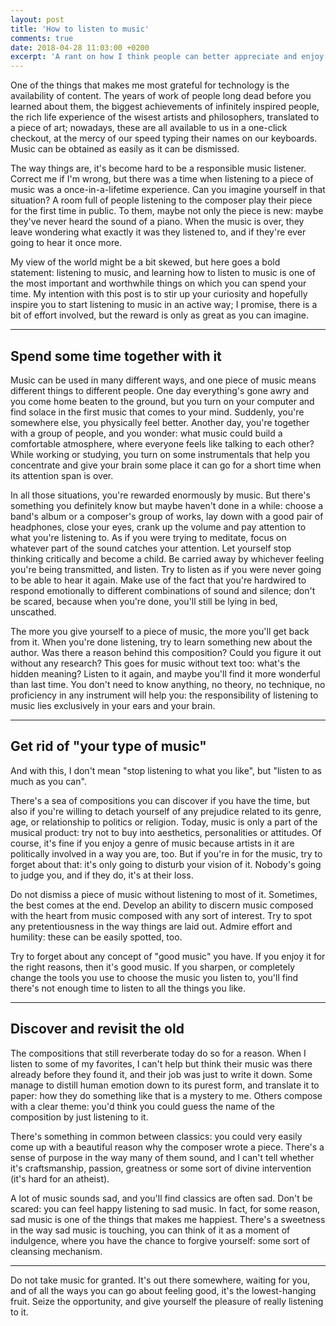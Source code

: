 ```yaml
---
layout: post
title: 'How to listen to music'
comments: true
date: 2018-04-28 11:03:00 +0200
excerpt: 'A rant on how I think people can better appreciate and enjoy music, and perhaps other types of art, too.'
---
```


One of the things that makes me most grateful for technology is the availability of content. The years of work of people long dead before you learned about them, the biggest achievements of infinitely inspired people, the rich life experience of the wisest artists and philosophers, translated to a piece of art; nowadays, these are all available to us in a one-click checkout, at the mercy of our speed typing their names on our keyboards. Music can be obtained as easily as it can be dismissed.

The way things are, it's become hard to be a responsible music listener. Correct me if I'm wrong, but there was a time when listening to a piece of music was a once-in-a-lifetime experience. Can you imagine yourself in that situation? A room full of people listening to the composer play their piece for the first time in public. To them, maybe not only the piece is new: maybe they've never heard the sound of a piano. When the music is over, they leave wondering what exactly it was they listened to, and if they're ever going to hear it once more.

My view of the world might be a bit skewed, but here goes a bold statement: listening to music, and learning how to listen to music is one of the most important and worthwhile things on which you can spend your time. My intention with this post is to stir up your curiosity and hopefully inspire you to start listening to music in an active way; I promise, there is a bit of effort involved, but the reward is only as great as you can imagine.

---

## Spend some time together with it

Music can be used in many different ways, and one piece of music means different things to different people. One day everything's gone awry and you come home beaten to the ground, but you turn on your computer and find solace in the first music that comes to your mind. Suddenly, you're somewhere else, you physically feel better. Another day, you're together with a group of people, and you wonder: what music could build a comfortable atmosphere, where everyone feels like talking to each other? While working or studying, you turn on some instrumentals that help you concentrate and give your brain some place it can go for a short time when its attention span is over.

In all those situations, you're rewarded enormously by music. But there's something you definitely know but maybe haven't done in a while: choose a band's album or a composer's group of works, lay down with a good pair of headphones, close your eyes, crank up the volume and pay attention to what you're listening to. As if you were trying to meditate, focus on whatever part of the sound catches your attention. Let yourself stop thinking critically and become a child. Be carried away by whichever feeling you're being transmitted, and listen. Try to listen as if you were never going to be able to hear it again. Make use of the fact that you're hardwired to respond emotionally to different combinations of sound and silence; don't be scared, because when you're done, you'll still be lying in bed, unscathed.

The more you give yourself to a piece of music, the more you'll get back from it. When you're done listening, try to learn something new about the author. Was there a reason behind this composition? Could you figure it out without any research? This goes for music without text too: what's the hidden meaning? Listen to it again, and maybe you'll find it more wonderful than last time. You don't need to know anything, no theory, no technique, no proficiency in any instrument will help you: the responsibility of listening to music lies exclusively in your ears and your brain.

---

## Get rid of "your type of music"

And with this, I don't mean "stop listening to what you like", but "listen to as much as you can".

There's a sea of compositions you can discover if you have the time, but also if you're willing to detach yourself of any prejudice related to its genre, age, or relationship to politics or religion. Today, music is only a part of the musical product: try not to buy into aesthetics, personalities or attitudes. Of course, it's fine if you enjoy a genre of music because artists in it are politically involved in a way you are, too. But if you're in for the music, try to forget about that: it's only going to disturb your vision of it. Nobody's going to judge you, and if they do, it's at their loss.

Do not dismiss a piece of music without listening to most of it. Sometimes, the best comes at the end. Develop an ability to discern music composed with the heart from music composed with any sort of interest. Try to spot any pretentiousness in the way things are laid out. Admire effort and humility: these can be easily spotted, too.

Try to forget about any concept of "good music" you have. If you enjoy it for the right reasons, then it's good music. If you sharpen, or completely change the tools you use to choose the music you listen to, you'll find there's not enough time to listen to all the things you like.

---

## Discover and revisit the old

The compositions that still reverberate today do so for a reason. When I listen to some of my favorites, I can't help but think their music was there already before they found it, and their job was just to write it down. Some manage to distill human emotion down to its purest form, and translate it to paper: how they do something like that is a mystery to me. Others compose with a clear theme: you'd think you could guess the name of the composition by just listening to it.

There's something in common between classics: you could very easily come up with a beautiful reason why the composer wrote a piece. There's a sense of purpose in the way many of them sound, and I can't tell whether it's craftsmanship, passion, greatness or some sort of divine intervention (it's hard for an atheist).

A lot of music sounds sad, and you'll find classics are often sad. Don't be scared: you can feel happy listening to sad music. In fact, for some reason, sad music is one of the things that makes me happiest. There's a sweetness in the way sad music is touching, you can think of it as a moment of indulgence, where you have the chance to forgive yourself: some sort of cleansing mechanism.

---

Do not take music for granted. It's out there somewhere, waiting for you, and of all the ways you can go about feeling good, it's the lowest-hanging fruit. Seize the opportunity, and give yourself the pleasure of really listening to it.

